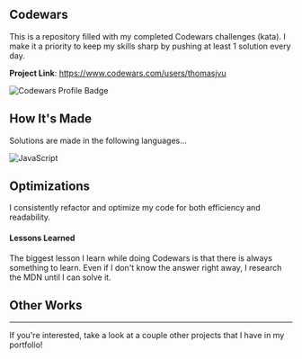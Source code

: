 ## **Codewars**

This is a repository filled with my completed Codewars challenges (kata). I make it a priority to keep my skills sharp by pushing at least 1 solution every day.

**Project Link**: https://www.codewars.com/users/thomasjvu

![Codewars Profile Badge](https://www.codewars.com/users/thomasjvu/badges/large "Codewars Profile Badge")

## **How It's Made**

Solutions are made in the following languages...

![JavaScript](https://img.shields.io/badge/javascript-%23323330.svg?style=for-the-badge&logo=javascript&logoColor=%23F7DF1E)

## **Optimizations**

I consistently refactor and optimize my code for both efficiency and readability.

#### **Lessons Learned**

The biggest lesson I learn while doing Codewars is that there is always something to learn. Even if I don't know the answer right away, I research the MDN until I can solve it. 

## **Other Works**
---
If you're interested, take a look at a couple other projects that I have in my portfolio!
